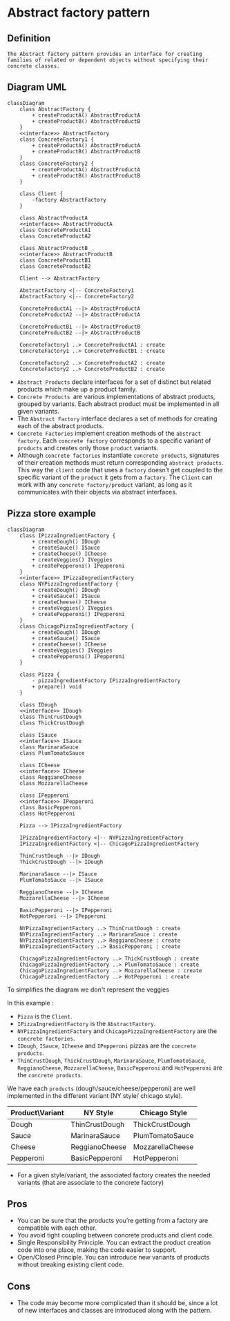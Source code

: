 # Abstract factory pattern

## Definition

```text
The Abstract factory pattern provides an interface for creating families of related or dependent objects without specifying their concrete classes.
```

## Diagram UML
```mermaid
classDiagram
    class AbstractFactory {
        + createProductA() AbstractProductA
        + createProductB() AbstractProductB
    }
    <<interface>> AbstractFactory
    class ConcreteFactory1 {
        + createProductA() AbstractProductA
        + createProductB() AbstractProductB
    }
    class ConcreteFactory2 {
        + createProductA() AbstractProductA
        + createProductB() AbstractProductB
    }
    
    class Client {
        -factory AbstractFactory
    }
    
    class AbstractProductA
    <<interface>> AbstractProductA
    class ConcreteProductA1
    class ConcreteProductA2
    
    class AbstractProductB
    <<interface>> AbstractProductB
    class ConcreteProductB1
    class ConcreteProductB2
    
    Client --> AbstractFactory

    AbstractFactory <|-- ConcreteFactory1
    AbstractFactory <|-- ConcreteFactory2
    
    ConcreteProductA1 --|> AbstractProductA
    ConcreteProductA2 --|> AbstractProductA

    ConcreteProductB1 --|> AbstractProductB
    ConcreteProductB2 --|> AbstractProductB
    
    ConcreteFactory1 ..> ConcreteProductA1 : create
    ConcreteFactory1 ..> ConcreteProductB1 : create

    ConcreteFactory2 ..> ConcreteProductA2 : create
    ConcreteFactory2 ..> ConcreteProductB2 : create
```

* `Abstract Products` declare interfaces for a set of distinct but related products which make up a product family.
* `Concrete Products `are various implementations of abstract products, grouped by variants. Each abstract product must be implemented in all given variants.
* The `Abstract Factory` interface declares a set of methods for creating each of the abstract products.
* `Concrete Factories` implement creation methods of the `abstract factory`. Each `concrete factory` corresponds to a specific variant of `products` and creates only those `product` variants.
* Although `concrete factories` instantiate `concrete products`, signatures of their creation methods must return corresponding `abstract products`. This way the `client` code that uses a `factory` doesn’t get coupled to the specific variant of the `product` it gets from a `factory`. The `Client` can work with any `concrete factory/product` variant, as long as it communicates with their objects via abstract interfaces.

## Pizza store example

```mermaid
classDiagram
    class IPizzaIngredientFactory {
        + createDough() IDough
        + createSauce() ISauce
        + createCheese() ICheese
        + createVeggies() IVeggies
        + createPepperoni() IPepperoni
    }
    <<interface>> IPizzaIngredientFactory
    class NYPizzaIngredientFactory {
        + createDough() IDough
        + createSauce() ISauce
        + createCheese() ICheese
        + createVeggies() IVeggies
        + createPepperoni() IPepperoni
    }
    class ChicagoPizzaIngredientFactory {
        + createDough() IDough
        + createSauce() ISauce
        + createCheese() ICheese
        + createVeggies() IVeggies
        + createPepperoni() IPepperoni
    }

    class Pizza {
        - pizzaIngredientFactory IPizzaIngredientFactory
        + prepare() void
    }

    class IDough
    <<interface>> IDough
    class ThinCrustDough
    class ThickCrustDough

    class ISauce
    <<interface>> ISauce
    class MarinaraSauce
    class PlumTomatoSauce
    
    class ICheese
    <<interface>> ICheese
    class ReggianoCheese
    class MozzarellaCheese
    
    class IPepperoni
    <<interface>> IPepperoni
    class BasicPepperoni
    class HotPepperoni

    Pizza --> IPizzaIngredientFactory

    IPizzaIngredientFactory <|-- NYPizzaIngredientFactory
    IPizzaIngredientFactory <|-- ChicagoPizzaIngredientFactory

    ThinCrustDough --|> IDough
    ThickCrustDough --|> IDough

    MarinaraSauce --|> ISauce
    PlumTomatoSauce --|> ISauce

    ReggianoCheese --|> ICheese
    MozzarellaCheese --|> ICheese
    
    BasicPepperoni --|> IPepperoni
    HotPepperoni --|> IPepperoni

    NYPizzaIngredientFactory ..> ThinCrustDough : create
    NYPizzaIngredientFactory ..> MarinaraSauce : create
    NYPizzaIngredientFactory ..> ReggianoCheese : create
    NYPizzaIngredientFactory ..> BasicPepperoni : create

    ChicagoPizzaIngredientFactory ..> ThickCrustDough : create
    ChicagoPizzaIngredientFactory ..> PlumTomatoSauce : create
    ChicagoPizzaIngredientFactory ..> MozzarellaCheese : create
    ChicagoPizzaIngredientFactory ..> HotPepperoni : create
```

To simplifies the diagram we don't represent the veggies

In this example :
* `Pizza` is the `Client`.
* `IPizzaIngredientFactory` is the `AbstractFactory`.
* `NYPizzaIngredientFactory` and `ChicagoPizzaIngredientFactory` are the `concrete factories`.
* `IDough`, `ISauce`, `ICheese` and `IPepperoni` pizzas are the `concrete products`.
* `ThinCrustDough`, `ThickCrustDough`, `MarinaraSauce`, `PlumTomatoSauce`, `ReggianoCheese`, `MozzarellaCheese`, `BasicPepperoni` and `HotPepperoni` are the `concrete products`.

We have each `products` (dough/sauce/cheese/pepperoni) are well implemented in the different variant (NY style/ chicago style).

| Product\Variant | NY Style       | Chicago Style    |
|-----------------|----------------|------------------|
| Dough           | ThinCrustDough | ThickCrustDough  |
| Sauce           | MarinaraSauce  | PlumTomatoSauce  |
| Cheese          | ReggianoCheese | MozzarellaCheese |
| Pepperoni       | BasicPepperoni | HotPepperoni     |


* For a given style/variant, the associated factory creates the needed variants (that are associate to the concrete factory)


## Pros
* You can be sure that the products you’re getting from a factory are compatible with each other.
* You avoid tight coupling between concrete products and client code.
* Single Responsibility Principle. You can extract the product creation code into one place, making the code easier to support.
*  Open/Closed Principle. You can introduce new variants of products without breaking existing client code.

## Cons
*  The code may become more complicated than it should be, since a lot of new interfaces and classes are introduced along with the pattern.